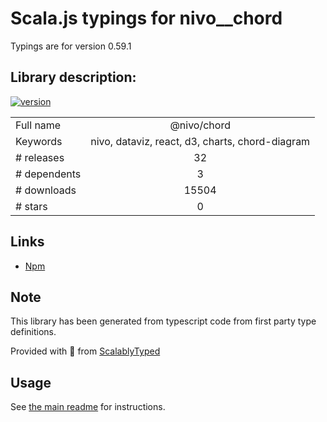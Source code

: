 
# Scala.js typings for nivo__chord

Typings are for version 0.59.1

## Library description:
[![version](https://img.shields.io/npm/v/@nivo/chord.svg?style=flat-square)](https://www.npmjs.com/package/@nivo/chord)

|                    |                 |
| ------------------ | :-------------: |
| Full name          | @nivo/chord |
| Keywords           | nivo, dataviz, react, d3, charts, chord-diagram |
| # releases         | 32 |
| # dependents       | 3 |
| # downloads        | 15504 |
| # stars            | 0 |

## Links
- [Npm](https://www.npmjs.com/package/%40nivo%2Fchord)
    


## Note
This library has been generated from typescript code from first party type definitions.

Provided with :purple_heart: from [ScalablyTyped](https://github.com/oyvindberg/ScalablyTyped)

## Usage
See [the main readme](../../readme.md) for instructions.


